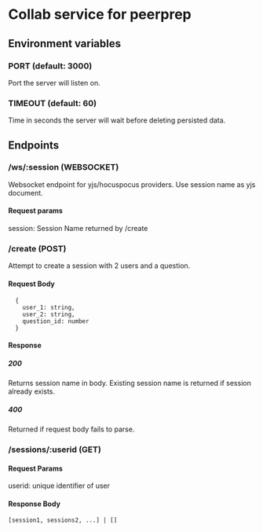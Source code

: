 # Collab service for peerprep

## Environment variables
### PORT (default: 3000)
Port the server will listen on.

### TIMEOUT (default: 60)
Time in seconds the server will wait before deleting persisted data.

## Endpoints
### /ws/:session (WEBSOCKET)
Websocket endpoint for yjs/hocuspocus providers.
Use session name as yjs document.
#### Request params
session: Session Name returned by /create

### /create (POST)
Attempt to create a session with 2 users and a question.

#### Request Body

```
  {
    user_1: string,
    user_2: string,
    question_id: number  
  }
```

#### Response
##### 200
Returns session name in body. Existing session name is returned if session already exists.
##### 400
Returned if request body fails to parse.

### /sessions/:userid (GET)
#### Request Params
userid: unique identifier of user

#### Response Body

```
[session1, sessions2, ...] | []
```
